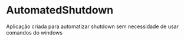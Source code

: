# AutomatedShutdown
Aplicação criada para automatizar shutdown sem necessidade de usar comandos do windows
